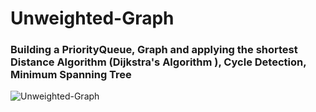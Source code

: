 # Unweighted-Graph
### Building a PriorityQueue, Graph and applying the shortest Distance Algorithm (Dijkstra's Algorithm ), Cycle Detection, Minimum Spanning Tree

![Unweighted-Graph](https://github.com/AhmedIbrahim336/Unweighted-Graph/blob/master/assets/undirected-graphs-1.png)
